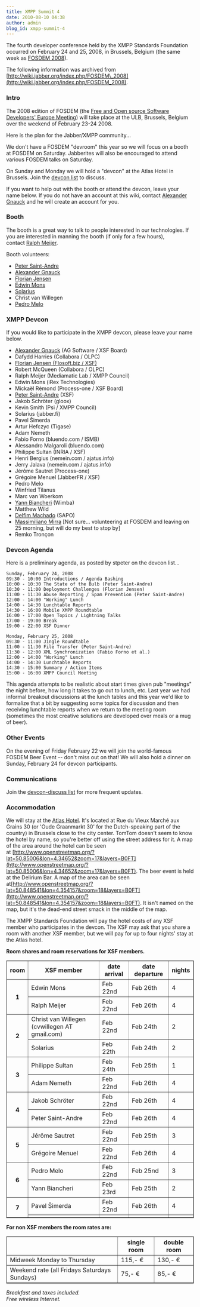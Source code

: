 ```yaml
---
title: XMPP Summit 4
date: 2010-08-10 04:38
author: admin
blog_id: xmpp-summit-4
---
```


The fourth developer conference held by the XMPP Standards Foundation occurred on February 24 and 25, 2008, in Brussels, Belgium (the same week as [FOSDEM 2008](http://www.fosdem.org/)).

The following information was archived from [http://wiki.jabber.org/index.php/FOSDEM\_2008](http://wiki.jabber.org/index.php/FOSDEM_2008).

### Intro
The 2008 edition of FOSDEM (the [Free and Open source Software Developers' Europe Meeting](http://www.fosdem.org/)) will take place at the ULB, Brussels, Belgium over the weekend of February 23-24 2008.

Here is the plan for the Jabber/XMPP community...

We don't have a FOSDEM "devroom" this year so we will focus on a booth at FOSDEM on Saturday. Jabberites will also be encouraged to attend various FOSDEM talks on Saturday.

On Sunday and Monday we will hold a "devcon" at the Atlas Hotel in Brussels. Join the [devcon list](http://mail.jabber.org/mailman/listinfo/devcon) to discuss.

If you want to help out with the booth or attend the devcon, leave your name below. If you do not have an account at this wiki, contact [Alexander Gnauck](xmpp:gnauck@jabber.org) and he will create an account for you.

### Booth
The booth is a great way to talk to people interested in our technologies. If you are interested in manning the booth (if only for a few hours), contact [Ralph Meijer](xmpp:ralphm@ik.nu "xmpp:ralphm@ik.nu").

Booth volunteers:

-   [Peter Saint-Andre](xmpp:stpeter@jabber.org)
-   [Alexander Gnauck](xmpp:gnauck@jabber.org)
-   [Florian Jensen](xmpp:admin@im.flosoft.biz)
-   [Edwin Mons](xmpp:intosi@ik.nu)
-   [Solarius](xmpp:solarius@jabber.org)
-   Christ van Willegen
-   [Pedro Melo](xmpp:melo@simplicidade.org)

### XMPP Devcon
If you would like to participate in the XMPP devcon, please leave your name below.

-   [Alexander Gnauck](xmpp:gnauck@jabber.org) (AG Software / XSF Board)
-   Dafydd Harries (Collabora / OLPC)
-   [Florian Jensen (Flosoft.biz / XSF)](xmpp:admin@im.flosoft.biz)
-   Robert McQueen (Collabora / OLPC)
-   Ralph Meijer (Mediamatic Lab / XMPP Council)
-   Edwin Mons (iRex Technologies)
-   Mickaël Rémond (Process-one / XSF Board)
-   [Peter Saint-Andre](xmpp:stpeter@jabber.org) (XSF)
-   Jakob Schröter (gloox)
-   Kevin Smith (Psi / XMPP Council)
-   Solarius (jabber.fi)
-   Pavel Šimerda
-   Artur Hefczyc (Tigase)
-   Adam Nemeth
-   Fabio Forno (bluendo.com / ISMB)
-   Alessandro Malgaroli (bluendo.com)
-   Philippe Sultan (INRIA / XSF)
-   Henri Bergius (nemein.com / ajatus.info)
-   Jerry Jalava (nemein.com / ajatus.info)
-   Jérôme Sautret (Process-one)
-   Grégoire Menuel (JabberFR / XSF)
-   Pedro Melo
-   Winfried Tilanus
-   Marc van Woerkom
-   [Yann Biancheri](xmpp:yann.biancheri@gmail.com) (Wimba)
-   Matthew Wild
-   [Delfim Machado](xmpp:dbcm@jabber.org) (SAPO)
-   [Massimiliano Mirra](xmpp:bard@sameplace.cc) [Not sure... volunteering at FOSDEM and leaving on 25 morning, but will do my best to stop by]
-   Remko Tronçon

### Devcon Agenda
Here is a preliminary agenda, as posted by stpeter on the devcon list...

    Sunday, February 24, 2008
    09:30 - 10:00 Introductions / Agenda Bashing
    10:00 - 10:30 The State of the Bulb (Peter Saint-Andre)
    10:30 - 11:00 Deployment Challenges (Florian Jensen)
    11:00 - 11:30 Abuse Reporting / Spam Prevention (Peter Saint-Andre)
    12:00 - 14:00 "Working" Lunch
    14:00 - 14:30 Lunchtable Reports
    14:30 - 16:00 Mobile XMPP Roundtable
    16:00 - 17:00 Open Topics / Lightning Talks
    17:00 - 19:00 Break
    19:00 - 22:00 XSF Dinner

    Monday, February 25, 2008
    09:30 - 11:00 Jingle Roundtable
    11:00 - 11:30 File Transfer (Peter Saint-Andre)
    11:30 - 12:00 XML Synchronization (Fabio Forno et al.)
    12:00 - 14:00 "Working" Lunch
    14:00 - 14:30 Lunchtable Reports
    14:30 - 15:00 Summary / Action Items
    15:00 - 16:00 XMPP Council Meeting

This agenda attempts to be realistic about start times given pub "meetings" the night before, how long it takes to go out to lunch, etc. Last year we had informal breakout discussions at the lunch tables and this year we'd like to formalize that a bit by suggesting some topics for discussion and then receiving lunchtable reports when we return to the meeting room (sometimes the most creative solutions are developed over meals or a mug of beer).

### Other Events
On the evening of Friday February 22 we will join the world-famous FOSDEM Beer Event -- don't miss out on that!
We will also hold a dinner on Sunday, February 24 for devcon participants.

### Communications
Join the [devcon-discuss list](http://mail.jabber.org/mailman/listinfo/devcon) for more frequent updates.

### Accommodation
We will stay at the [Atlas Hotel](http://www.atlas-hotel.be/). It's located at Rue du Vieux Marché aux Grains 30 (or 'Oude Graanmarkt 30' for the Dutch-speaking part of the country) in Brussels close to the city center. TomTom doesn't seem to know the hotel by name, so you're better off using the street address for it. A map of the area around the hotel can be seen at [http://www.openstreetmap.org/?lat=50.85006&lon=4.34652&zoom=17&layers=B0FT](http://www.openstreetmap.org/?lat=50.85006&lon=4.34652&zoom=17&layers=B0FT). The beer event is held at the Delirium Bar. A map of the area can be seen at[http://www.openstreetmap.org/?lat=50.848541&lon=4.354157&zoom=18&layers=B0FT](http://www.openstreetmap.org/?lat=50.848541&lon=4.354157&zoom=18&layers=B0FT). It isn't named on the map, but it's the dead-end street smack in the middle of the map.

The XMPP Standards Foundation will pay the hotel costs of any XSF member who participates in the devcon. The XSF may ask that you share a room with another XSF member, but we will pay for up to four nights' stay at the Atlas hotel.

**Room shares and room reservations for XSF members.**

<table border="1"> <tbody> <tr> <th> room
</th> <th> XSF member
</th> <th> date arrival
</th> <th> date departure
</th> <th> nights
</th> </tr> <tr> <th rowspan="2"> 1
</th> <td> Edwin Mons
</td> <td> Feb 22nd
</td> <td> Feb 26th
</td> <td> 4
</td> </tr> <tr> <td> Ralph Meijer
</td> <td> Feb 22nd
</td> <td> Feb 26th
</td> <td> 4
</td> </tr> <tr> <th rowspan="2"> 2
</th> <td> Christ van Willegen (cvwillegen AT gmail.com)
</td> <td> Feb 22nd
</td> <td> Feb 24th
</td> <td> 2
</td> </tr> <tr> <td> Solarius
</td> <td> Feb 22th
</td> <td> Feb 24th
</td> <td> 2
</td> </tr> <tr> <th rowspan="2"> 3
</th> <td> Philippe Sultan
</td> <td> Feb 24th
</td> <td> Feb 25th
</td> <td> 1
</td> </tr> <tr> <td> Adam Nemeth
</td> <td> Feb 22nd
</td> <td> Feb 26th
</td> <td> 4
</td> </tr> <tr> <th rowspan="2"> 4
</th> <td> Jakob Schröter
</td> <td> Feb 22nd
</td> <td> Feb 26th
</td> <td> 4
</td> </tr> <tr> <td> Peter Saint-Andre
</td> <td> Feb 22nd
</td> <td> Feb 26th
</td> <td> 4
</td> </tr> <tr> <th rowspan="2"> 5
</th> <td> Jérôme Sautret
</td> <td> Feb 22nd
</td> <td> Feb 25th
</td> <td> 3
</td> </tr> <tr> <td> Grégoire Menuel
</td> <td> Feb 22nd
</td> <td> Feb 26th
</td> <td> 4
</td> </tr> <tr> <th rowspan="2"> 6
</th> <td> Pedro Melo
</td> <td> Feb 22nd
</td> <td> Feb 25nd
</td> <td> 3
</td> </tr> <tr> <td> Yann Biancheri
</td> <td> Feb 23rd
</td> <td> Feb 25th
</td> <td> 2
</td> </tr> <tr> <th rowspan="2"> 7
</th> <td> Pavel Šimerda
</td> <td> Feb 22nd
</td> <td> Feb 26th
</td> <td> 4
</td> </tr> <tr> <td> </td> <td> </td> <td> </td> <td> </td> </tr> </tbody> </table>

**For non XSF members the room rates are:**

<table border="1"> <tbody> <tr> <th> </th> <th> single room
</th> <th> double room
</th> </tr> <tr> <td> Midweek Monday to Thursday
</td> <td> 115,- €
</td> <td> 130,- €
</td> </tr> <tr> <td> Weekend rate (all Fridays Saturdays Sundays)
</td> <td> 75,- €
</td> <td> 85,- €
</td> </tr> </tbody> </table>

*Breakfast and taxes included.*  
*Free wireless Internet.*
